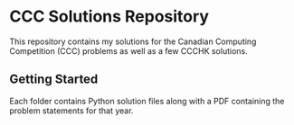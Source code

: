 # CCC Solutions Repository

This repository contains my solutions for the Canadian Computing Competition (CCC) problems as well as a few CCCHK solutions.

## Getting Started

Each folder contains Python solution files along with a PDF containing the problem statements for that year.